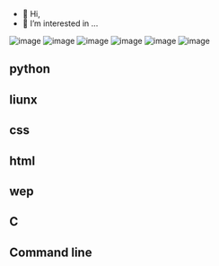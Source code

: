 - 👋 Hi,
- 👀 I’m interested in ...

![image](https://github.com/mohamehk-77/mohamehk-77/assets/138592092/5b7e10a6-bd81-4c6c-8138-fad491714aaf)  ![image](https://github.com/mohamehk-77/mohamehk-77/assets/138592092/57d92208-7b60-4752-a26c-f74a60d9a291)  ![image](https://github.com/mohamehk-77/mohamehk-77/assets/138592092/1574b35b-1187-4cf0-ad36-f375133b1fa9)  ![image](https://github.com/mohamehk-77/mohamehk-77/assets/138592092/cc9f1a75-a119-4307-967d-8a48c4943da5) ![image](https://github.com/mohamehk-77/mohamehk-77/assets/138592092/17ab9b68-84c1-45cd-a081-17588d26763f)  ![image](https://github.com/mohamehk-77/mohamehk-77/assets/138592092/3e3de93b-b9be-49ee-b271-16d10a00e4bd) 







## python 
## liunx
## css
## html
## wep
## C
## Command line
